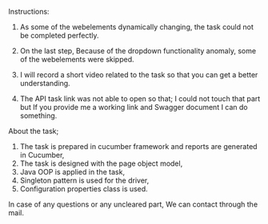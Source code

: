 Instructions:

1. As some of the webelements dynamically changing, the task could not be completed perfectly.
   
2. On the last step, Because of the dropdown functionality anomaly, some of the webelements were skipped.

3. I will record a short video related to the task so that you can get a better understanding.

4. The API task link was not able to open so that;
I could not touch that part but If you provide me a working link and Swagger document I can do something.


About the task;

1. The task is prepared in cucumber framework and reports are generated in Cucumber,
2. The task is designed with the page object model,
3. Java OOP is applied in the task,
4. Singleton pattern is used for the driver,
5. Configuration properties class is used.



In case of any questions or any uncleared part, We can contact through the mail.
